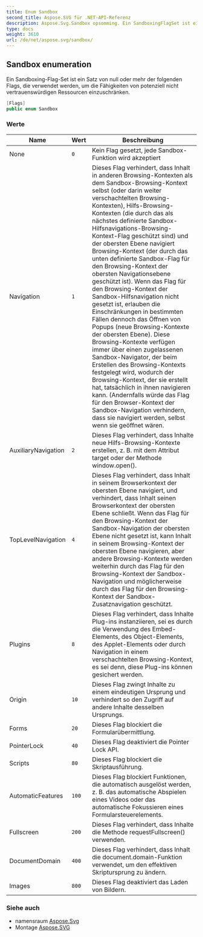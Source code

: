 ```yaml
---
title: Enum Sandbox
second_title: Aspose.SVG für .NET-API-Referenz
description: Aspose.Svg.Sandbox opsomming. Ein SandboxingFlagSet ist ein Satz von null oder mehr der folgenden Flags die verwendet werden um die Fähigkeiten von potenziell nicht vertrauenswürdigen Ressourcen einzuschränken.
type: docs
weight: 3610
url: /de/net/aspose.svg/sandbox/
---
```

## Sandbox enumeration

Ein Sandboxing-Flag-Set ist ein Satz von null oder mehr der folgenden Flags, die verwendet werden, um die Fähigkeiten von potenziell nicht vertrauenswürdigen Ressourcen einzuschränken.

```csharp
[Flags]
public enum Sandbox
```

### Werte

| Name | Wert | Beschreibung |
| --- | --- | --- |
| None | `0` | Kein Flag gesetzt, jede Sandbox-Funktion wird akzeptiert |
| Navigation | `1` | Dieses Flag verhindert, dass Inhalt in anderen Browsing-Kontexten als dem Sandbox-Browsing-Kontext selbst (oder darin weiter verschachtelten Browsing-Kontexten), Hilfs-Browsing-Kontexten (die durch das als nächstes definierte Sandbox-Hilfsnavigations-Browsing-Kontext-Flag geschützt sind) und der obersten Ebene navigiert Browsing-Kontext (der durch das unten definierte Sandbox-Flag für den Browsing-Kontext der obersten Navigationsebene geschützt ist). Wenn das Flag für den Browsing-Kontext der Sandbox-Hilfsnavigation nicht gesetzt ist, erlauben die Einschränkungen in bestimmten Fällen dennoch das Öffnen von Popups (neue Browsing-Kontexte der obersten Ebene). Diese Browsing-Kontexte verfügen immer über einen zugelassenen Sandbox-Navigator, der beim Erstellen des Browsing-Kontexts festgelegt wird, wodurch der Browsing-Kontext, der sie erstellt hat, tatsächlich in ihnen navigieren kann. (Andernfalls würde das Flag für den Browser-Kontext der Sandbox-Navigation verhindern, dass sie navigiert werden, selbst wenn sie geöffnet wären. |
| AuxiliaryNavigation | `2` | Dieses Flag verhindert, dass Inhalte neue Hilfs-Browsing-Kontexte erstellen, z. B. mit dem Attribut target oder der Methode window.open(). |
| TopLevelNavigation | `4` | Dieses Flag verhindert, dass Inhalt in seinem Browserkontext der obersten Ebene navigiert, und verhindert, dass Inhalt seinen Browserkontext der obersten Ebene schließt. Wenn das Flag für den Browsing-Kontext der Sandbox-Navigation der obersten Ebene nicht gesetzt ist, kann Inhalt in seinem Browsing-Kontext der obersten Ebene navigieren, aber andere Browsing-Kontexte werden weiterhin durch das Flag für den Browsing-Kontext der Sandbox-Navigation und möglicherweise durch das Flag für den Browsing-Kontext der Sandbox-Zusatznavigation geschützt. |
| Plugins | `8` | Dieses Flag verhindert, dass Inhalte Plug-ins instanziieren, sei es durch die Verwendung des Embed-Elements, des Object-Elements, des Applet-Elements oder durch Navigation in einem verschachtelten Browsing-Kontext, es sei denn, diese Plug-ins können gesichert werden. |
| Origin | `10` | Dieses Flag zwingt Inhalte zu einem eindeutigen Ursprung und verhindert so den Zugriff auf andere Inhalte desselben Ursprungs. |
| Forms | `20` | Dieses Flag blockiert die Formularübermittlung. |
| PointerLock | `40` | Dieses Flag deaktiviert die Pointer Lock API. |
| Scripts | `80` | Dieses Flag blockiert die Skriptausführung. |
| AutomaticFeatures | `100` | Dieses Flag blockiert Funktionen, die automatisch ausgelöst werden, z. B. das automatische Abspielen eines Videos oder das automatische Fokussieren eines Formularsteuerelements. |
| Fullscreen | `200` | Dieses Flag verhindert, dass Inhalte die Methode requestFullscreen() verwenden. |
| DocumentDomain | `400` | Dieses Flag verhindert, dass Inhalt die document.domain-Funktion verwendet, um den effektiven Skriptursprung zu ändern. |
| Images | `800` | Dieses Flag deaktiviert das Laden von Bildern. |

### Siehe auch

* namensraum [Aspose.Svg](../../aspose.svg/)
* Montage [Aspose.SVG](../../)


